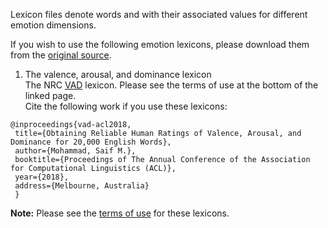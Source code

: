 Lexicon files denote words and with their associated values for different emotion dimensions.

If you wish to use the following emotion lexicons, please download them from the [original source](http://saifmohammad.com/WebPages/lexicons.html).

1. The valence, arousal, and dominance lexicon\
  The NRC [VAD](http://saifmohammad.com/WebPages/nrc-vad.html) lexicon. Please see the terms of use at the bottom of the linked page.\
  Cite the following work if you use these lexicons:
 ```
 @inproceedings{vad-acl2018,
  title={Obtaining Reliable Human Ratings of Valence, Arousal, and Dominance for 20,000 English Words},
  author={Mohammad, Saif M.},
  booktitle={Proceedings of The Annual Conference of the Association for Computational Linguistics (ACL)},
  year={2018},
  address={Melbourne, Australia}
  }
  ```

**Note:** Please see the [terms of use](http://saifmohammad.com/WebPages/lexicons.html) for these lexicons.
